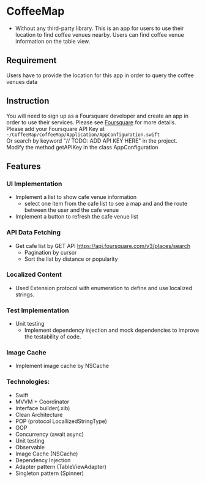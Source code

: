 # CoffeeMap
* Without any third-party library.
This is an app for users to use their location to find coffee venues nearby.
Users can find coffee venue information on the table view.

## Requirement
Users have to provide the location for this app in order to query the coffee venues data

## Instruction
You will need to sign up as a Foursquare developer and create an app in order to use their services. Please see [Foursquare](https://developer.foursquare.com/docs/places-api-getting-started) for more details.<br/>
Please add your Foursquare API Key at
`~/CoffeeMap/CoffeeMap/Application/AppConfiguration.swift`<br/>
Or search by keyword "// TODO: ADD API KEY HERE" in the project. <br/>
Modify the method getAPIKey in the class AppConfiguration

## Features
### UI Implementation
- Implement a list to show cafe venue information
  - select one item from the cafe list to see a map and and the route between the user and the cafe venue
- Implement a button to refresh the cafe venue list
### API Data Fetching
- Get cafe list by GET API https://api.foursquare.com/v3/places/search
  - Pagination by cursor
  - Sort the list by distance or popularity
### Localized Content
- Used Extension protocol with enumeration to define and use localized strings.
### Test Implementation
- Unit testing
  - Implement dependency injection and mock dependencies to improve the testability of code.
### Image Cache
- Implement image cache by NSCache

### Technologies:
- Swift
- MVVM + Coordinator
- Interface builder(.xib)
- Clean Architecture
- POP (protocol LocallizedStringType)
- OOP
- Concurrency (await async)
- Unit testing
- Observable
- Image Cache (NSCache)
- Dependency Injection
- Adapter pattern (TableViewAdapter)
- Singleton pattern (Spinner)
